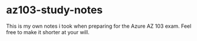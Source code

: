 # az103-study-notes
This is my own notes i took when preparing for the Azure AZ 103 exam.
Feel free to make it shorter at your will.
